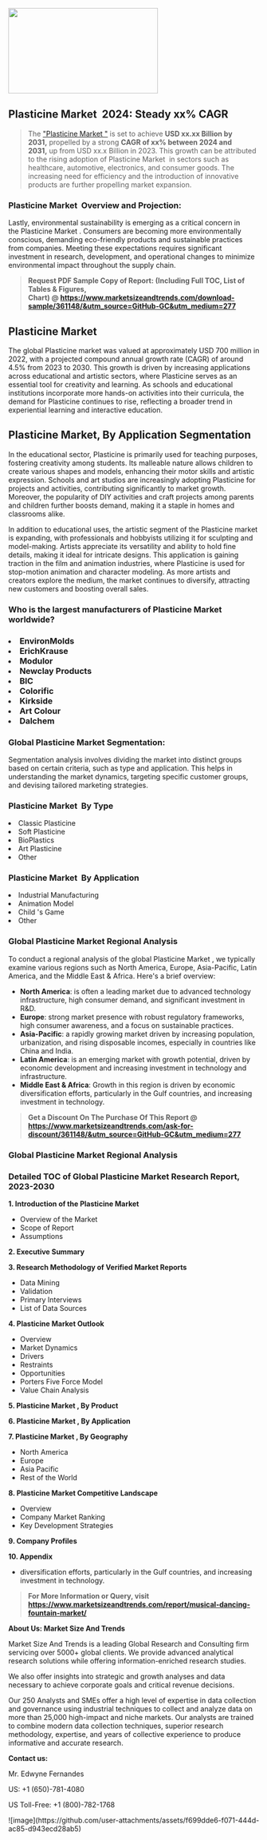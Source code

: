 <p><img class="alignnone size-medium wp-image-20088" src="https://ffe5etoiles.com/wp-content/uploads/2024/12/MST1-300x171.png" alt="" width="300" height="171" /></p><h2 id="ember46" class="ember-view reader-text-block__heading-2">Plasticine Market &nbsp;2024: Steady&nbsp;xx% CAGR</h2><blockquote id="ember47" class="ember-view reader-text-block__blockquote">The&nbsp;<a class="app-aware-link " href="https://www.marketsizeandtrends.com/download-sample/361148/&utm_source=GitHub-GC&utm_medium=277" target="_blank" data-test-app-aware-link="">"Plasticine Market "</a>&nbsp;is set to achieve&nbsp;<strong>USD&nbsp;xx.xx&nbsp;Billion by 2031,</strong>&nbsp;propelled by a strong&nbsp;<strong>CAGR of&nbsp;xx% between 2024 and 2031,</strong>&nbsp;up from USD xx.x Billion in 2023. This growth can be attributed to the rising adoption of&nbsp;Plasticine Market &nbsp;in sectors such as healthcare, automotive, electronics, and consumer goods. The increasing need for efficiency and the introduction of innovative products are further propelling market expansion.</blockquote><h3 id="ember48" class="ember-view reader-text-block__heading-3">Plasticine Market &nbsp;Overview and Projection:</h3><p id="ember49" class="ember-view reader-text-block__paragraph">Lastly, environmental sustainability is emerging as a critical concern in the&nbsp;Plasticine Market . Consumers are becoming more environmentally conscious, demanding eco-friendly products and sustainable practices from companies. Meeting these expectations requires significant investment in research, development, and operational changes to minimize environmental impact throughout the supply chain.</p><blockquote id="ember50" class="ember-view reader-text-block__blockquote"><strong>Request PDF Sample Copy of Report: (Including Full TOC, List of Tables &amp; Figures, Chart)&nbsp;@&nbsp;<strong><a href="https://www.marketsizeandtrends.com/download-sample/361148/&utm_source=GitHub-GC&utm_medium=277" target="_blank">https://www.marketsizeandtrends.com/download-sample/361148/&utm_source=GitHub-GC&utm_medium=277</a></strong></strong></blockquote><h3 class=""> <h2>Plasticine Market</h2><p>The global Plasticine market was valued at approximately USD 700 million in 2022, with a projected compound annual growth rate (CAGR) of around 4.5% from 2023 to 2030. This growth is driven by increasing applications across educational and artistic sectors, where Plasticine serves as an essential tool for creativity and learning. As schools and educational institutions incorporate more hands-on activities into their curricula, the demand for Plasticine continues to rise, reflecting a broader trend in experiential learning and interactive education.</p><h2>Plasticine Market, By Application Segmentation</h2><p>In the educational sector, Plasticine is primarily used for teaching purposes, fostering creativity among students. Its malleable nature allows children to create various shapes and models, enhancing their motor skills and artistic expression. Schools and art studios are increasingly adopting Plasticine for projects and activities, contributing significantly to market growth. Moreover, the popularity of DIY activities and craft projects among parents and children further boosts demand, making it a staple in homes and classrooms alike.</p><p>In addition to educational uses, the artistic segment of the Plasticine market is expanding, with professionals and hobbyists utilizing it for sculpting and model-making. Artists appreciate its versatility and ability to hold fine details, making it ideal for intricate designs. This application is gaining traction in the film and animation industries, where Plasticine is used for stop-motion animation and character modeling. As more artists and creators explore the medium, the market continues to diversify, attracting new customers and boosting overall sales.</p></h3><h3 id="" class="">Who is the largest manufacturers of&nbsp;Plasticine Market  worldwide?</h3><h3 class=""></Li><Li>EnvironMolds</Li><Li> ErichKrause</Li><Li> Modulor</Li><Li> Newclay Products</Li><Li> BIC</Li><Li> Colorific</Li><Li> Kirkside</Li><Li> Art Colour</Li><Li> Dalchem</h3><h3 id="ember53" class="ember-view reader-text-block__heading-3">Global&nbsp;Plasticine Market  Segmentation:</h3><p id="ember54" class="ember-view reader-text-block__paragraph">Segmentation analysis involves dividing the market into distinct groups based on certain criteria, such as type and application. This helps in understanding the market dynamics, targeting specific customer groups, and devising tailored marketing strategies.</p><h3 id="" class="">Plasticine Market &nbsp;By Type</h3><p></Li><Li>Classic Plasticine</Li><Li> Soft Plasticine</Li><Li> BioPlastics</Li><Li> Art Plasticine</Li><Li> Other</p><h3 id="" class="">Plasticine Market &nbsp;By Application</h3><p class=""></Li><Li>Industrial Manufacturing</Li><Li> Animation Model</Li><Li> Child 's Game</Li><Li> Other</p><h3 id="ember62" class="ember-view reader-text-block__heading-3">Global Plasticine Market  Regional Analysis</h3><p id="ember63" class="ember-view reader-text-block__paragraph">To conduct a regional analysis of the global Plasticine Market , we typically examine various regions such as North America, Europe, Asia-Pacific, Latin America, and the Middle East &amp; Africa. Here's a brief overview:</p><ul><li><strong>North America</strong>: is often a leading market due to advanced technology infrastructure, high consumer demand, and significant investment in R&amp;D.</li><li><strong>Europe</strong>: strong market presence with robust regulatory frameworks, high consumer awareness, and a focus on sustainable practices.</li><li><strong>Asia-Pacific</strong>: a rapidly growing market driven by increasing population, urbanization, and rising disposable incomes, especially in countries like China and India.</li><li><strong>Latin America</strong>: is an emerging market with growth potential, driven by economic development and increasing investment in technology and infrastructure.</li><li><strong>Middle East &amp; Africa</strong>: Growth in this region is driven by economic diversification efforts, particularly in the Gulf countries, and increasing investment in technology.</li></ul><blockquote id="ember61" class="ember-view reader-text-block__blockquote"><strong>Get a Discount On The Purchase Of This Report @ <strong><a href="https://html-cleaner.com/" target="">https://www.marketsizeandtrends.com/ask-for-discount/361148/&utm_source=GitHub-GC&utm_medium=277</a></strong></strong></blockquote><h3 id="ember62" class="ember-view reader-text-block__heading-3">Global Plasticine Market  Regional Analysis</h3><h3 id="" class="">Detailed TOC of Global Plasticine Market  Research Report, 2023-2030</h3><p id="" class=""><strong>1. Introduction of the Plasticine Market </strong></p><ul><li>Overview of the Market</li><li>Scope of Report</li><li>Assumptions</li></ul><p id="" class=""><strong>2. Executive Summary</strong></p><p id="" class=""><strong>3. Research Methodology of Verified Market Reports</strong></p><ul><li>Data Mining</li><li>Validation</li><li>Primary Interviews</li><li>List of Data Sources</li></ul><p id="" class=""><strong>4. Plasticine Market  Outlook</strong></p><ul><li>Overview</li><li>Market Dynamics</li><li>Drivers</li><li>Restraints</li><li>Opportunities</li><li>Porters Five Force Model</li><li>Value Chain Analysis</li></ul><p id="" class=""><strong>5. Plasticine Market , By Product</strong></p><p id="" class=""><strong>6. Plasticine Market , By Application</strong></p><p id="" class=""><strong>7. Plasticine Market , By Geography</strong></p><ul><li>North America</li><li>Europe</li><li>Asia Pacific</li><li>Rest of the World</li></ul><p id="" class=""><strong>8. Plasticine Market  Competitive Landscape</strong></p><ul><li>Overview</li><li>Company Market Ranking</li><li>Key Development Strategies</li></ul><p id="" class=""><strong>9. Company Profiles</strong></p><p id="" class=""><strong>10. Appendix</strong></p><ul><li>diversification efforts, particularly in the Gulf countries, and increasing investment in technology.</li></ul><blockquote id="ember65" class="ember-view reader-text-block__blockquote"><strong>For More Information or Query, visit <strong><strong><a href="https://html-cleaner.com/" target="">https://www.marketsizeandtrends.com/report/musical-dancing-fountain-market/</a></strong></strong></strong></blockquote><p id="" class=""><strong>About Us: Market Size And Trends</strong></p><p id="" class="">Market Size And Trends is a leading Global Research and Consulting firm servicing over 5000+ global clients. We provide advanced analytical research solutions while offering information-enriched research studies.</p><p id="" class="">We also offer insights into strategic and growth analyses and data necessary to achieve corporate goals and critical revenue decisions.</p><p id="" class="">Our 250 Analysts and SMEs offer a high level of expertise in data collection and governance using industrial techniques to collect and analyze data on more than 25,000 high-impact and niche markets. Our analysts are trained to combine modern data collection techniques, superior research methodology, expertise, and years of collective experience to produce informative and accurate research.</p><p id="" class=""><strong>Contact us:</strong></p><p id="" class="">Mr. Edwyne Fernandes</p><p id="" class="">US: +1 (650)-781-4080</p><p id="" class="">US Toll-Free: +1 (800)-782-1768</p>
![image](https://github.com/user-attachments/assets/f699dde6-f071-444d-ac85-d943ecd28ab5)
